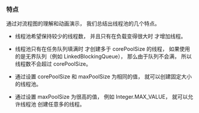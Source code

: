 ### 特点
通过对流程图的理解和动画演示，
我们总结出线程池的几个特点。

+ 线程池希望保持较少的线程数，
并且只有在负载变得很大时
才增加线程。

+ 线程池只有在任务队列填满时
才创建多于 corePoolSize 的线程，
如果使用的是无界队列（例如 LinkedBlockingQueue），
那么由于队列不会满，
所以线程数不会超过 corePoolSize。

+ 通过设置 corePoolSize 和 maxPoolSize 为相同的值，
就可以创建固定大小的线程池。

+ 通过设置 maxPoolSize 为很高的值，
例如 Integer.MAX_VALUE，
就可以允许线程池
创建任意多的线程。


